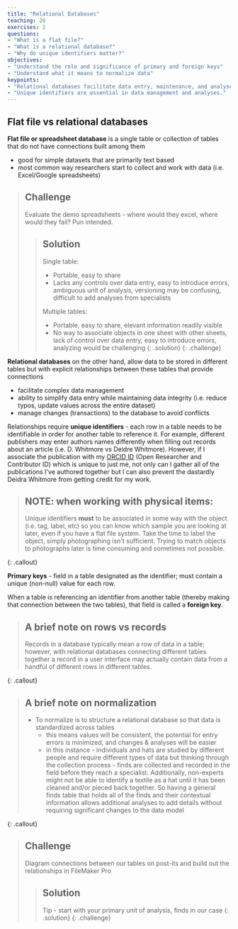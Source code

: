 ```yaml
---
title: "Relational Databases"
teaching: 20
exercises: 2
questions:
- "What is a flat file?"
- "What is a relational database?"
- "Why do unique identifiers matter?"
objectives:
- "Understand the role and significance of primary and foreign keys"
- "Understand what it means to normalize data"
keypoints:
- "Relational databases facilitate data entry, maintenance, and analyses."
- "Unique identifiers are essential in data management and analyses." 
---
```


## Flat file vs relational databases

**Flat file or spreadsheet database** is a single table or collection of tables that do not have connections built among them
* good for simple datasets that are primarily text based
* most common way researchers start to collect and work with data (i.e. Excel/Google spreadsheets)

> ## Challenge
> Evaluate the demo spreadsheets - where would they excel, where would they fail? Pun intended.
>
> > ## Solution
> > Single table:
> > * Portable, easy to share
> > * Lacks any controls over data entry, easy to introduce errors, ambiguous unit of analysis, versioning may be confusing, difficult to add analyses from specialists
> > 
> > Multiple tables:
> > * Portable, easy to share, elevant information readily visible
> > * No way to associate objects in one sheet with other sheets, lack of control over data entry, easy to introduce errors, analyzing would be challenging
> {: .solution}
{: .challenge}


**Relational databases** on the other hand, allow data to be stored in different tables but with explicit relationships between these tables that provide connections
* facilitate complex data management
* ability to simplify data entry while maintaining data integrity (i.e. reduce typos, update values across the entire dataset)
* manage changes (transactions) to the database to avoid conflicts

Relationships require **unique identifiers** - each row in a table needs to be identifiable in order for another table to reference it. For example, different publishers may enter authors names differently when filling out records about an article (i.e. D. Whitmore vs Deidre Whitmore). However, if I associate the publication with my [ORCID ID](https://orcid.org/) (Open Researcher and Contributor ID) which is unique to just me, not only can I gather all of the publications I've authored together but I can also prevent the dastardly Deidra Whitmore from getting credit for my work.

> ## NOTE: when working with physical items:
> 
> Unique identifiers **must** to be associated in some way with the object (i.e. tag, label, etc) so you can know which sample you are looking at later, even if you have a flat file system. Take the time to label the object, simply photographing isn't sufficient. Trying to match objects to photographs later is time consuming and sometimes not possible.
>
{: .callout}

**Primary keys** - field in a table designated as the identifier; must contain a unique (non-null) value for each row. 

When a table is referencing an identifier from another table (thereby making that connection between the two tables), that field is called a **foreign key**.

> ## A brief note on rows vs records
> 
> Records in a database typically mean a row of data in a table; however, with relational databases connecting different tables together a record in a user interface may actually contain data from a handful of different rows in different tables. 
> 
{: .callout}

> ## A brief note on normalization
>
> * To normalize is to structure a relational database so that data is standardized across tables
>     * this means values will be consistent, the potential for entry errors is minimized, and changes & analyses will be easier
>     * in this instance - individuals and hats are studied by different people and require different types of data but thinking through the collection process - finds are collected and recorded in the field before they reach a specialist. Additionally, non-experts might not be able to identify a textile as a hat until it has been cleaned and/or pieced back together. So having a general finds table that holds all of the finds and their contextual information allows additional analyses to add details without requiring significant changes to the data model
> 
{: .callout}

> ## Challenge
> Diagram connections between our tables on post-its and build out the relationships in FileMaker Pro
> 
> > ## Solution
> > Tip - start with your primary unit of analysis, finds in our case
> {: .solution}
{: .challenge}
